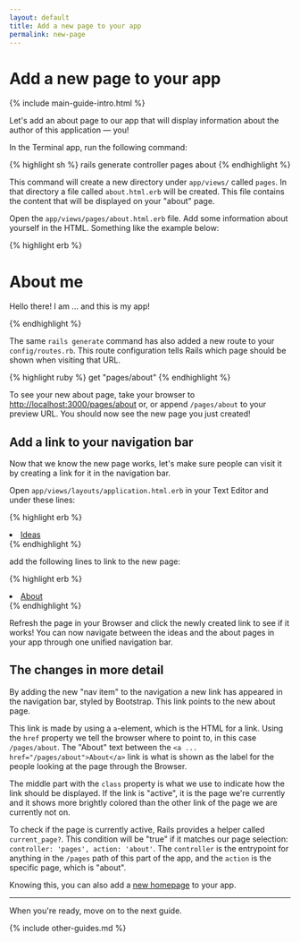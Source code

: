 ```yaml
---
layout: default
title: Add a new page to your app
permalink: new-page
---
```


# Add a new page to your app

{% include main-guide-intro.html %}

Let's add an about page to our app that will display information about the author of this application — you!

In the Terminal app, run the following command:

{% highlight sh %}
rails generate controller pages about
{% endhighlight %}

This command will create a new directory under `app/views/` called `pages`. In that directory a file called `about.html.erb` will be created. This file contains the content that will be displayed on your "about" page.

Open the `app/views/pages/about.html.erb` file. Add some information about yourself in the HTML. Something like the example below:

{% highlight erb %}
<h1>About me</h1>
<p>Hello there! I am ... and this is my app!</p>
{% endhighlight %}

The same `rails generate` command has also added a new route to your `config/routes.rb`. This route configuration tells Rails which page should be shown when visiting that URL.

{% highlight ruby %}
get "pages/about"
{% endhighlight %}

To see your new about page, take your browser to <http://localhost:3000/pages/about> or, or append `/pages/about` to your preview URL. You should now see the new page you just created!

## Add a link to your navigation bar

Now that we know the new page works, let's make sure people can visit it by creating a link for it in the navigation bar.

Open `app/views/layouts/application.html.erb` in your Text Editor and under these lines:

{% highlight erb %}
<li class="nav-item">
  <a class="nav-link <%= 'active' if current_page?(controller: 'ideas') %>" href="/ideas">Ideas</a>
</li>
{% endhighlight %}

add the following lines to link to the new page:

{% highlight erb %}
<li class="nav-item">
  <a class="nav-link <%= 'active' if current_page?(controller: 'pages', action: 'about') %>" href="/pages/about">About</a>
</li>
{% endhighlight %}

Refresh the page in your Browser and click the newly created link to see if it works! You can now navigate between the ideas and the about pages in your app through one unified navigation bar.

## The changes in more detail

By adding the new "nav item" to the navigation a new link has appeared in the navigation bar, styled by Bootstrap. This link points to the new about page.

This link is made by using a `a`-element, which is the HTML for a link. Using the `href` property we tell the browser where to point to, in this case `/pages/about`. The "About" text between the `<a ... href="/pages/about">About</a>` link is what is shown as the label for the people looking at the page through the Browser.

The middle part with the `class` property is what we use to indicate how the link should be displayed. If the link is "active", it is the page we're currently and it shows more brightly colored than the other link of the page we are currently not on.

To check if the page is currently active, Rails provides a helper called `current_page?`. This condition will be "true" if it matches our page selection: `controller: 'pages', action: 'about'`. The `controller` is the entrypoint for anything in the `/pages` path of this part of the app, and the `action` is the specific page, which is "about".

Knowing this, you can also add a [new homepage](/new-homepage) to your app.

---

When you're ready, move on to the next guide.

{% include other-guides.md %}
